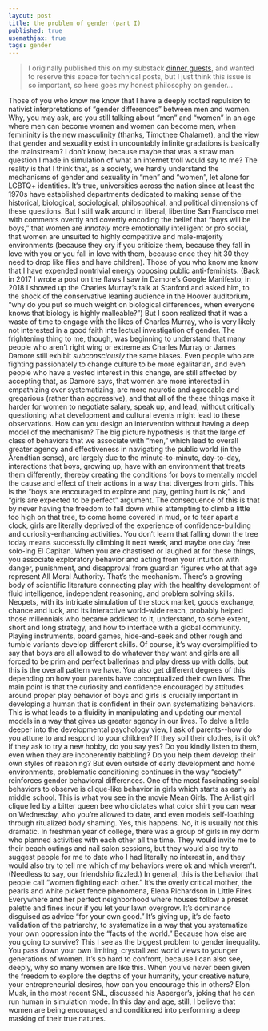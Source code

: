 ```yaml
---
layout: post
title: the problem of gender (part I)
published: true
usemathjax: true
tags: gender
---
```


> I originally published this on my substack [dinner guests](https://annhe.substack.com), and wanted to reserve this space for technical posts, but I just think this issue is so important, so here goes my honest philosophy on gender...

Those of you who know me know that I have a deeply rooted repulsion to nativist interpretations of “gender differences” between men and women. Why, you may ask, are you still talking about “men” and “women” in an age where men can become women and women can become men, when femininity is the new masculinity (thanks, Timothee Chalamet), and the view that gender and sexuality exist in uncountably infinite gradations is basically the mainstream?
I don’t know, because maybe that was a straw man question I made in simulation of what an internet troll would say to me? 
The reality is that I think that, as a society, we hardly understand the mechanisms of gender and sexuality in “men” and “women”, let alone for LGBTQ+ identities. It’s true, universities across the nation since at least the 1970s have established departments dedicated to making sense of the historical, biological, sociological, philosophical, and political dimensions of these questions. But I still walk around in liberal, libertine San Francisco met with comments overtly and covertly encoding the belief that “boys will be boys,” that women are _innately_ more emotionally intelligent or pro social, that women are unsuited to highly competitive and male-majority environments (because they cry if you criticize them, because they fall in love with you or you fall in love with them, because once they hit 30 they need to drop like flies and have children).
Those of you who know me know that I have expended nontrivial energy opposing public anti-feminists. (Back in 2017 I wrote a post on the flaws I saw in Damore’s Google Manifesto; in 2018 I showed up the Charles Murray’s talk at Stanford and asked him, to the shock of the conservative leaning audience in the Hoover auditorium, “why do you put so much weight on biological differences, when everyone knows that biology is highly malleable?”)
But I soon realized that it was a waste of time to engage with the likes of Charles Murray, who is very likely not interested in a good faith intellectual investigation of gender. 
The frightening thing to me, though, was beginning to understand that many people who aren’t right wing or extreme as Charles Murray or James Damore still exhibit _subconsciously_ the same biases. Even people who are fighting passionately to change culture to be more egalitarian, and even people who have a vested interest in this change, are still affected by accepting that, as Damore says, that women are more interested in empathizing over systematizing, are more neurotic and agreeable and gregarious (rather than aggressive), and that all of the these things make it harder for women to negotiate salary, speak up, and lead, without critically questioning what development and cultural events might lead to these observations. 
How can you design an intervention without having a deep model of the mechanism?
The big picture hypothesis is that the large of class of behaviors that we associate with “men,” which lead to overall greater agency and effectiveness in navigating the public world (in the Arendtian sense), are largely due to the minute-to-minute, day-to-day, interactions that boys, growing up, have with an environment that treats them differently, thereby creating the conditions for boys to mentally model the cause and effect of their actions in a way that diverges from girls. This is the “boys are encouraged to explore and play, getting hurt is ok,” and “girls are expected to be perfect” argument. 
The consequence of this is that by never having the freedom to fall down while attempting to climb a little too high on that tree, to come home covered in mud, or to tear apart a clock, girls are literally deprived of the experience of confidence-building and curiosity-enhancing activities. You don’t learn that falling down the tree today means successfully climbing it next week, and maybe one day free solo-ing El Capitan. When you are chastised or laughed at for these things, you associate exploratory behavior and acting from your intuition with danger, punishment, and disapproval from guardian figures who at that age represent All Moral Authority. That’s the mechanism. 
There’s a growing body of scientific literature connecting play with the healthy development of fluid intelligence, independent reasoning, and problem solving skills. Neopets, with its intricate simulation of the stock market, goods exchange, chance and luck, and its interactive world-wide reach, probably helped those millennials who became addicted to it, understand, to some extent, short and long strategy, and how to interface with a global community. Playing instruments, board games, hide-and-seek and other rough and tumble variants develop different skills. 
Of course, it’s way oversimplified to say that boys are all allowed to do whatever they want and girls are all forced to be prim and perfect ballerinas and play dress up with dolls, but this is the overall pattern we have. You also get different degrees of this depending on how your parents have conceptualized their own lives. 
The main point is that the curiosity and confidence encouraged by attitudes around proper play behavior of boys and girls is crucially important in developing a human that is confident in their own systematizing behaviors. This is what leads to a fluidity in manipulating and updating our mental models in a way that gives us greater agency in our lives. 
To delve a little deeper into the developmental psychology view, I ask of parents--how do you attune to and respond to your children? If they soil their clothes, is it ok? If they ask to try a new hobby, do you say yes? Do you kindly listen to them, even when they are incoherently babbling? Do you help them develop their own styles of reasoning?
But even outside of early development and home environments, problematic conditioning continues in the way “society” reinforces gender behavioral differences. 
One of the most fascinating social behaviors to observe is clique-like behavior in girls which starts as early as middle school. This is what you see in the movie Mean Girls. The A-list girl clique led by a bitter queen bee who dictates what color shirt you can wear on Wednesday, who you’re allowed to date, and even models self-loathing through ritualized body shaming. Yes, this happens. No, it is usually not this dramatic. In freshman year of college, there was a group of girls in my dorm who planned activities with each other all the time. They would invite me to their beach outings and nail salon sessions, but they would also try to suggest people for me to date who I had literally no interest in, and they would also try to tell me which of my behaviors were ok and which weren’t. (Needless to say, our friendship fizzled.)
In general, this is the behavior that people call “women fighting each other.”
It’s the overly critical mother, the pearls and white picket fence phenomena, Elena Richardson in Little Fires Everywhere and her perfect neighborhood where houses follow a preset palette and fines incur if you let your lawn overgrow. It’s dominance disguised as advice “for your own good.”
It’s giving up, it’s de facto validation of the patriarchy, to systematize in a way that you systematize your own oppression into the “facts of the world.”
Because how else are you going to survive?
This I see as the biggest problem to gender inequality. 
You pass down your own limiting, crystallized world views to younger generations of women.
It’s so hard to confront, because I can also see, deeply, why so many women are like this. When you’ve never been given the freedom to explore the depths of your humanity, your creative nature, your entrepreneurial desires, how can you encourage this in others? 
Elon Musk, in the most recent SNL, discussed his Asperger’s, joking that he can run human in simulation mode. In this day and age, still, I believe that women are being encouraged and conditioned into performing a deep masking of their true natures.

